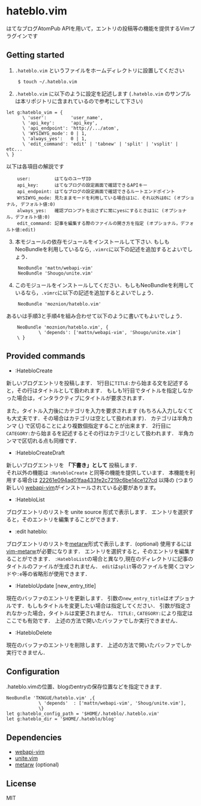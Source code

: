 hateblo.vim
===========

はてなブログAtomPub APIを用いて，エントリの投稿等の機能を提供するVimプラグインです

Getting started
---------------

1. `.hateblo.vim` というファイルをホームディレクトリに設置してください

        $ touch ~/.hateblo.vim

2. `.hateblo.vim` に以下のように設定を記述します (`.hateblo.vim` のサンプルは本リポジトリに含まれているので参考にして下さい)

 ```vim
 let g:hateblo_vim = {
       \ 'user':         'user_name',
       \ 'api_key':      'api_key',
       \ 'api_endpoint': 'http://.../atom',
       \ 'WYSIWYG_mode': 0 | 1,
       \ 'always_yes':   0 | 1,
       \ 'edit_command': 'edit' | 'tabnew' | 'split' | 'vsplit' | etc...
 \ }
 ```

 以下は各項目の解説です

        user:         はてなのユーザID
        api_key:      はてなブログの設定画面で確認できるAPIキー
        api_endpoint: はてなブログの設定画面で確認できるルートエンドポイント
        WYSIWYG_mode: 見たままモードを利用している場合は1に．それ以外は0に (オプショナル, デフォルト値:0)
        always_yes:   確認プロンプトを出さずに常にyesにするときは1に (オプショナル，デフォルト値:0)
        edit_command: 記事を編集する際のファイルの開き方を指定 (オプショナル，デフォルト値:edit)

3. 本モジュールの依存モジュールをインストールして下さい. もしもNeoBundleを利用しているなら, `.vimrc`に以下の記述を追加するとよいでしょう．

        NeoBundle 'mattn/webapi-vim'
        NeoBundle 'Shougo/unite.vim'

4. このモジュールをインストールしてください．もしもNeoBundleを利用しているなら，`.vimrc`に以下の記述を追加するとよいでしょう．

        NeoBundle 'moznion/hateblo.vim'

 あるいは手順3と手順4を組み合わせて以下のように書いてもよいでしょう．

        NeoBundle 'moznion/hateblo.vim', {
                \ 'depends': ['mattn/webapi-vim', 'Shougo/unite.vim']
        \ }

Provided commands
-----------------

- :HatebloCreate

新しいブログエントリを投稿します．
1行目に`TITLE:`から始まる文を記述すると，その行はタイトルとして扱われます．
もしも1行目でタイトルを指定しなかった場合は，インタラクティブにタイトルが要求されます．

また，タイトル入力後にカテゴリを入力を要求されます (もちろん入力しなくても大丈夫です．その場合はカテゴリは空として扱われます)．
カテゴリは半角カンマ (,) で区切ることにより複数個指定することが出来ます．
2行目に`CATEGORY:`から始まるを記述するとその行はカテゴリとして扱われます．
半角カンマで区切れる点も同様です．

- :HatebloCreateDraft

新しいブログエントリを **「下書き」として** 投稿します．  
それ以外の機能は `:HatebloCreate` と同等の機能を提供しています．
本機能を利用する場合は [22261e094ad01faa433fe2c7219c6be14ce127cd](https://github.com/mattn/webapi-vim/commit/22261e094ad01faa433fe2c7219c6be14ce127cd) 以降の (つまり新しい) [webapi-vim](https://github.com/mattn/webapi-vim)がインストールされている必要があります。

- :HatebloList

ブログエントリのリストを unite source 形式で表示します．
エントリを選択すると，そのエントリを編集することができます．

- :edit hateblo:

ブログエントリのリストを[metarw](https://github.com/kana/vim-metarw)形式で表示します．(optional)
使用するには[vim-metarw](https://github.com/kana/vim-metarw)が必要になります．
エントリを選択すると，そのエントリを編集することができます．
`:HatebloList`の場合と異なり,現在のディレクトリに記事のタイトルのファイルが生成されません．
`edit`は`split`等のファイルを開くコマンドや`:e`等の省略形が使用できます．

- :HatebloUpdate [new_entry_title]

現在のバッファのエントリを更新します．
引数の`new_entry_title`はオプショナルです．もしもタイトルを変更したい場合は指定してください．
引数が指定されなかった場合，タイトルは変更されません．
`TITLE:`, `CATEGORY:`により指定はここでも有効です．
上述の方法で開いたバッファでしか実行できません．

- :HatebloDelete

現在のバッファのエントリを削除します．
上述の方法で開いたバッファでしか実行できません．

Configuration
------------
.hateblo.vimの位置、blogのentryの保存位置などを指定できます.
```vim
NeoBundle 'TKNGUE/hateblo.vim' ,{
            \ 'depends'  : ['mattn/webapi-vim', 'Shoug/unite.vim'],
            \}
let g:hateblo_config_path = '$HOME/.hateblo/.hateblo.vim'
let g:hateblo_dir = '$HOME/.hateblo/blog'
```

Dependencies
------------

- [webapi-vim](https://github.com/mattn/webapi-vim)
- [unite.vim](https://github.com/Shougo/unite.vim)
- [metarw](https://github.com/kana/vim-metarw) (optional)

License
-------

MIT
